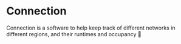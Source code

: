 # Connection
Connection is a software to help keep track of different networks in different regions, and their runtimes and occupancy 📳

